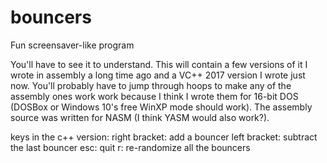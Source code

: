 # bouncers
Fun screensaver-like program

You'll have to see it to understand. This will contain a few versions of it I wrote in assembly a long time ago and a VC++ 2017 version I wrote just now. You'll probably have to jump through hoops to make any of the assembly ones work work because I think I wrote them for 16-bit DOS (DOSBox or Windows 10's free WinXP mode should work). The assembly source was written for NASM (I think YASM would also work?).

keys in the c++ version: 
  right bracket: add a bouncer
  left bracket: subtract the last bouncer
  esc: quit
  r: re-randomize all the bouncers
  
